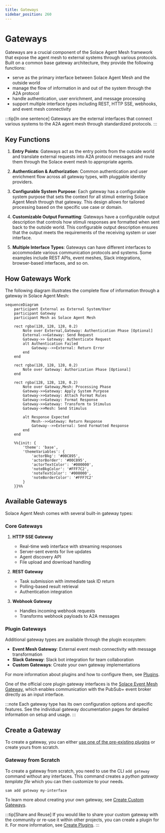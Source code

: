 ```yaml
---
title: Gateways
sidebar_position: 260
---
```


# Gateways

Gateways are a crucial component of the Solace Agent Mesh framework that expose the agent mesh to external systems through various protocols. Built on a common base gateway architecture, they provide the following functions:

- serve as the primary interface between Solace Agent Mesh and the outside world
- manage the flow of information in and out of the system through the A2A protocol
- handle authentication, user enrichment, and message processing
- support multiple interface types including REST, HTTP SSE, webhooks, and event mesh connectivity

:::tip[In one sentence]
Gateways are the external interfaces that connect various systems to the A2A agent mesh through standardized protocols.
:::

## Key Functions

1. **Entry Points**: Gateways act as the entry points from the outside world and translate external requests into A2A protocol messages and route them through the Solace event mesh to appropriate agents.

2. **Authentication & Authorization**: Common authentication and user enrichment flow across all gateway types, with pluggable identity providers.

3. **Configurable System Purpose**: Each gateway has a configurable system purpose that sets the context for all stimuli entering Solace Agent Mesh through that gateway. This design allows for tailored processing based on the specific use case or domain.

4. **Customizable Output Formatting**: Gateways have a configurable output description that controls how stimuli responses are formatted when sent back to the outside world. This configurable output description ensures that the output meets the requirements of the receiving system or user interface.

5. **Multiple Interface Types**: Gateways can have different interfaces to accommodate various communication protocols and systems. Some examples include REST APIs, event meshes, Slack integrations, browser-based interfaces, and so on.

## How Gateways Work

The following diagram illustrates the complete flow of information through a gateway in Solace Agent Mesh:

```mermaid
sequenceDiagram
    participant External as External System/User
    participant Gateway
    participant Mesh as Solace Agent Mesh

    rect rgba(128, 128, 128, 0.2)
        Note over External,Gateway: Authentication Phase [Optional]
        External->>Gateway: Send Request
        Gateway->> Gateway: Authenticate Request
        alt Authentication Failed
            Gateway-->>External: Return Error
        end
    end

    rect rgba(128, 128, 128, 0.2)
        Note over Gateway: Authorization Phase [Optional]
    end

    rect rgba(128, 128, 128, 0.2)
        Note over Gateway,Mesh: Processing Phase
        Gateway->>Gateway: Apply System Purpose
        Gateway->>Gateway: Attach Format Rules
        Gateway->>Gateway: Format Response
        Gateway->>Gateway: Transform to Stimulus
        Gateway->>Mesh: Send Stimulus

        alt Response Expected
            Mesh-->>Gateway: Return Response
            Gateway-->>External: Send Formatted Response
        end
    end

    %%{init: {
        'theme': 'base',
        'themeVariables': {
            'actorBkg': '#00C895',
            'actorBorder': '#00C895',
            'actorTextColor': '#000000',
            'noteBkgColor': '#FFF7C2',
            'noteTextColor': '#000000',
            'noteBorderColor': '#FFF7C2'
        }
    }}%%

```

## Available Gateways

Solace Agent Mesh comes with several built-in gateway types:

### Core Gateways

1. **HTTP SSE Gateway**
   - Real-time web interface with streaming responses
   - Server-sent events for live updates
   - Agent discovery API
   - File upload and download handling

2. **REST Gateway**
   - Task submission with immediate task ID return
   - Polling-based result retrieval
   - Authentication integration

3. **Webhook Gateway**
   - Handles incoming webhook requests
   - Transforms webhook payloads to A2A messages

### Plugin Gateways

Additional gateway types are available through the plugin ecosystem:

- **Event Mesh Gateway**: External event mesh connectivity with message transformation
- **Slack Gateway**: Slack bot integration for team collaboration
- **Custom Gateways**: Create your own gateway implementations

For more information about plugins and how to configure them, see [Plugins](./plugins.md).

One of the official core plugin gateway interfaces is the [Solace Event Mesh Gateway](https://github.com/SolaceLabs/solace-agent-mesh-core-plugins/tree/main/sam-event-mesh-gateway), which enables communication with the PubSub+ event broker directly as an input interface.

:::note
Each gateway type has its own configuration options and specific features. See the individual gateway documentation pages for detailed information on setup and usage.
:::

## Create a Gateway

To create a gateway, you can either [use one of the pre-existing plugins](./plugins.md#use-a-plugin) or create yours from scratch.


### Gateway from Scratch

To create a gateway from scratch, you need to use the CLI `add gateway` command without any interfaces. This command creates a _python gateway template file_ which you can then customize to your needs.

```sh
sam add gateway my-interface
```

To learn more about creating your own gateway, see [Create Custom Gateways](../developing/create-gateways.md).

:::tip[Share and Reuse]
If you would like to share your custom gateway with the community or re-use it within other projects, you can create a plugin for it. For more information, see [Create Plugins](./plugins.md#create-a-plugin).
:::
